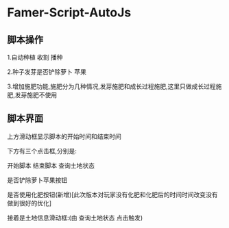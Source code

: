 # Famer-Script-AutoJs

## 脚本操作
<p>1.自动种植 收割 播种</p>
<p>2.种子发芽是否铲除萝卜 苹果</p>
<p>3.增加施肥功能,施肥分为几种情况,发芽施肥和成长过程施肥,这里只做成长过程施肥,发芽施肥不使用</p>

## 脚本界面
<p>上方滑动框显示脚本的开始时间和结束时间</p>
<p>下方有三个点击框,分别是:</p>
    <p>开始脚本 结束脚本 查询土地状态</p>
    <p>是否铲除萝卜苹果按钮</p>
    <p>是否使用化肥按钮(新增)[此次版本对玩家没有化肥和化肥后的时间时间改变没有做到很好的优化]</p>
<p>接着是土地信息滑动框:(由 查询土地状态 点击触发)</p>


    
